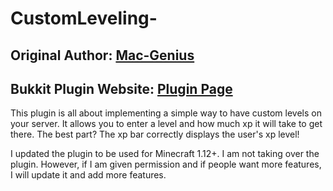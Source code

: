 # CustomLeveling-
## Original Author: [Mac-Genius](https://github.com/Mac-Genius/CustomLeveling-)
## Bukkit Plugin Website: [Plugin Page](https://dev.bukkit.org/projects/customleveling-revived)
This plugin is all about implementing a simple way to have custom levels on your server. It allows you to enter a level and how much xp it will take to get there. The best part? The xp bar correctly displays the user's xp level!

I updated the plugin to be used for Minecraft 1.12+. I am not taking over the plugin. However, if I am given permission and if people want more features, I will update it and add more features.